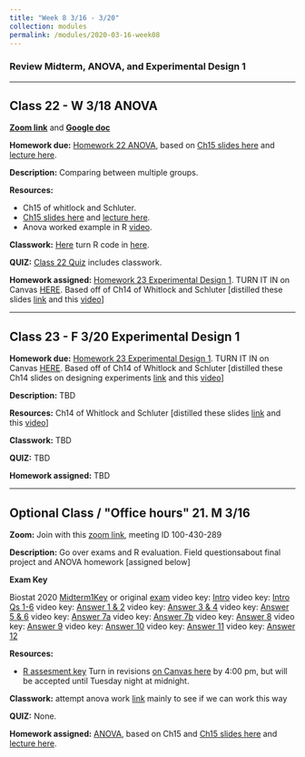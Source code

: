 ```yaml
---
title: "Week 8 3/16 - 3/20"
collection: modules
permalink: /modules/2020-03-16-week08
---
```


### Review Midterm, ANOVA, and Experimental Design 1

---

## Class 22 - W 3/18 ANOVA

**[Zoom link](https://umn.zoom.us/j/493135911)** and **[Google doc](https://docs.google.com/document/d/1odx69Nk3csomXsU67vsRIPIW0No7_maaMVQS2MQWQ1w/edit)**

**Homework due:** [Homework 22 ANOVA](https://docs.google.com/forms/d/e/1FAIpQLSd1s2Il7hNop_TFs4x6FNc5kdeRGttIGLJtMPhz8onPxTlqKw/viewform?usp=sf_link), based on [Ch15 slides here](https://drive.google.com/open?id=1AkQQQphOh-rMzLt2LBVftfD3szfbmKj_) and [lecture here](https://youtu.be/fuef3mb6ibk).

**Description:** Comparing between multiple groups.

**Resources:**

- Ch15 of whitlock and Schluter.
- [Ch15 slides here](https://drive.google.com/open?id=1AkQQQphOh-rMzLt2LBVftfD3szfbmKj_) and [lecture here](https://youtu.be/fuef3mb6ibk).
- Anova worked example in R [video](https://youtu.be/hYfBHlXFlRQ).

**Classwork:** [Here](https://drive.google.com/file/d/1YxnZsiLuwiuGj5Qw7TFvoQaZF5CGDCmj/view?usp=sharing) turn R code in [here](https://canvas.umn.edu/courses/151855/assignments/1040105).

**QUIZ:** [Class 22 Quiz](https://canvas.umn.edu/courses/151855/quizzes/245786) includes classwork.

**Homework assigned:** [Homework 23 Experimental Design 1](https://drive.google.com/file/d/18ZdRFT69S7mqqnAPbdhEDQx16q7t_RNw/view?usp=sharing). TURN IT IN on Canvas [HERE](https://canvas.umn.edu/courses/151855/assignments/1040117).
Based off of Ch14 of Whitlock and Schluter [distilled these slides [link](https://drive.google.com/open?id=1UTCrt_WMsMG1_LGJTZlmXs0aQukzilEA) and this [video](https://youtu.be/vLC1EKwoNgE
)]

---

## Class 23 - F 3/20 Experimental Design 1

**Homework due:** [Homework 23 Experimental Design 1](https://drive.google.com/file/d/18ZdRFT69S7mqqnAPbdhEDQx16q7t_RNw/view?usp=sharing). TURN IT IN on Canvas [HERE](https://canvas.umn.edu/courses/151855/assignments/1040117).
Based off of Ch14 of Whitlock and Schluter [distilled these Ch14 slides on designing experiments [link](https://drive.google.com/open?id=1UTCrt_WMsMG1_LGJTZlmXs0aQukzilEA) and this [video](https://youtu.be/vLC1EKwoNgE)]

**Description:** TBD

**Resources:** Ch14 of Whitlock and Schluter [distilled these slides [link](https://drive.google.com/open?id=1UTCrt_WMsMG1_LGJTZlmXs0aQukzilEA) and this [video](https://youtu.be/vLC1EKwoNgE
)]

**Classwork:** TBD

**QUIZ:** TBD

**Homework assigned:** TBD



----

## Optional Class / "Office hours" 21. M 3/16

**Zoom:** Join with this [zoom link](https://umn.zoom.us/j/100430289), meeting ID 100-430-289

**Description:** Go over exams and R evaluation. Field questionsabout final project and ANOVA homework [assigned below]

**Exam Key**

Biostat 2020 [Midterm1Key](https://drive.google.com/open?id=1KoGzjPZhECeVNOLIqens8FUyux9wkYQZ)   or original [exam](https://drive.google.com/open?id=10XsCSs8egzu1INVY6FLVnW_q0z7CLjFc)
video key: [Intro](https://youtu.be/Zqmot-fKpLM)
video key: [Intro Qs 1-6](https://youtu.be/vaFnTXLKCpg)
video key: [Answer 1 & 2](https://youtu.be/5fr2LwqN4gU)
video key: [Answer 3 & 4](https://youtu.be/sr7OijexYys)
video key: [Answer 5 & 6](https://youtu.be/YtvqxPzPCeo)
video key: [Answer 7a](https://youtu.be/n98psm4l-J0)
video key: [Answer 7b](https://youtu.be/_aZoMr3vc2s)
video key: [Answer 8](https://youtu.be/sgrdsEm8WC4)
video key: [Answer 9](https://youtu.be/WiF6QVREdUw)
video key: [Answer 10](https://youtu.be/XMLktjH1dbQ)
video key: [Answer 11](https://youtu.be/R_Rk8jJoF0M)
video key: [Answer 12](https://youtu.be/GPfzT2U8_Kc)

**Resources:**

- [R assesment key](https://drive.google.com/open?id=1dilQVJww58xlWrKeSTdUliqDtYO0TvUA) Turn in revisions [on Canvas here](https://canvas.umn.edu/courses/151855/assignments/1027811) by 4:00 pm, but will be accepted until Tuesday night at midnight.

**Classwork:** attempt anova work [link](https://drive.google.com/open?id=13HKYMkKOZhOcGs6K4F_hb27hz5Gt3fEb) mainly to see if we can work this way

**QUIZ:** None.

**Homework assigned:** [ANOVA](https://docs.google.com/forms/d/e/1FAIpQLSd1s2Il7hNop_TFs4x6FNc5kdeRGttIGLJtMPhz8onPxTlqKw/viewform?usp=sf_link), based on Ch15 and [Ch15 slides here](https://www.google.com/url?q=https://drive.google.com/open?id%3D1AkQQQphOh-rMzLt2LBVftfD3szfbmKj_&sa=D&ust=1583993042083000&usg=AFQjCNH-kXgkK2Xf0QiFtsvcyO6PZe1cNw) and [lecture here](https://youtu.be/fuef3mb6ibk).
